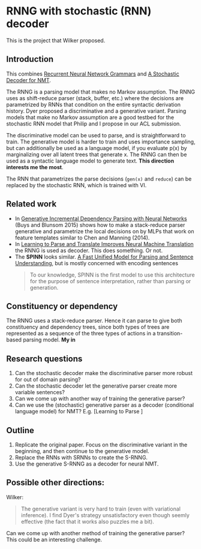 
# RNNG with stochastic (RNN) decoder

This is the project that Wilker proposed.

## Introduction
This combines [Recurrent Neural Network Grammars](https://arxiv.org/abs/1602.07776) and [A Stochastic Decoder for NMT](https://arxiv.org/abs/1602.07776).

The RNNG is a parsing model that makes no Markov assumption. The RNNG uses as shift-reduce parser (stack, buffer, etc.) where the decisions are parametrized by RNNs that condition on the entire syntactic derivation history. Dyer proposed a discriminative and a generative variant. Parsing models that make no Markov assumption are a good testbed for the stochastic RNN model that Philip and I propose in our ACL submission.

The discriminative model can be used to parse, and is straightforward to train. The generative model is harder to train and uses importance sampling, but can additionally be used as a language model, if you evaluate p(x) by marginalizing over all latent trees that generate x. The RNNG can then be used as a syntactic language model to generate text. **This direction interests me the most**.

The RNN that parametrizes the parse decisions (`gen(x)` and `reduce`) can be replaced by the stochastic RNN, which is trained with VI.

## Related work

* In [Generative Incremental Dependency Parsing with Neural Networks](http://www.aclweb.org/anthology/P15-2142) (Buys and Blunsom 2015) shows how to make a stack-reduce parser generative and parametrize the local decisions on by MLPs that work on feature templates similar to Chen and Manning (2014).
* In [Learning to Parse and Translate Improves Neural Machine Translation](https://arxiv.org/pdf/1702.03525.pdf) the RNNG is used as decoder. This does something. Or not.
* The **SPINN** looks similar. [A Fast Unified Model for Parsing and Sentence Understanding](http://www.foldl.me/uploads/papers/acl2016.pdf), but is mostly concerned with encoding sentences
  > To our knowledge, SPINN is the first model to use this architecture for the purpose of sentence interpretation, rather than parsing or generation.


## Constituency or dependency

The RNNG uses a stack-reduce parser. Hence it can parse to give both constituency and dependency trees, since both types of trees are
represented as a sequence of the three types of actions in a transition-based parsing model. **My in**

## Research questions

1. Can the stochastic decoder make the discriminative parser more robust for out of domain parsing?
2. Can the stochastic decoder let the generative parser create more variable sentences?
3. Can we come up with another way of training the generative parser?
4. Can we use the (stochastic) generative parser as a decoder (conditional language model) for NMT? E.g. [Learning to Parse ]

## Outline

1. Replicate the original paper. Focus on the discriminative variant in the beginning, and then continue to the generative model.
2. Replace the RNNs with SRNNs to create the S-RNNG.
3. Use the generative S-RNNG as a decoder for neural NMT.



## Possible other directions:

Wilker:

> The generative variant is very hard to train (even with variational inference). I find Dyer's strategy unsatisfactory even though seemly effective (the fact that it works also puzzles me a bit).

Can we come up with another method of training the generative parser? This could be an interesting challenge.

